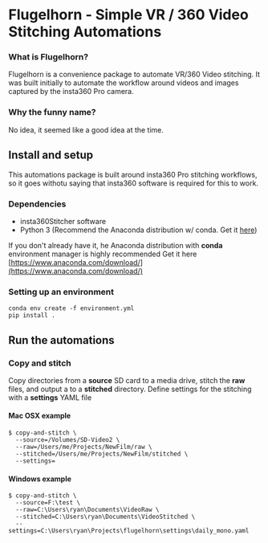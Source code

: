 # Flugelhorn - Simple VR / 360 Video Stitching Automations

### What is Flugelhorn?
Flugelhorn is a convenience package to automate VR/360 Video stitching.
It was built initially to automate the workflow around videos and images captured by the insta360 Pro camera.

### Why the funny name?
No idea, it seemed like a good idea at the time.

## Install and setup
This automations package is built around insta360 Pro stitching workflows, so it goes withotu saying that insta360 software is required for this to work.

### Dependencies
* insta360Stitcher software
* Python 3 (Recommend the Anaconda distribution w/ conda.  Get it [here]())

If you don't already have it, he Anaconda distribution with **conda** environment manager is highly recommended
Get it here [https://www.anaconda.com/download/](https://www.anaconda.com/download/)

### Setting up an environment
```
conda env create -f environment.yml 
pip install .
```

## Run the automations
### Copy and stitch
Copy directories from a **source** SD card to a media drive, stitch the **raw** files, and output a to a **stitched** directory. Define settings for the stitching with a **settings** YAML file

#### Mac OSX example
```
$ copy-and-stitch \
  --source=/Volumes/SD-Video2 \
  --raw=/Users/me/Projects/NewFilm/raw \
  --stitched=/Users/me/Projects/NewFilm/stitched \
  --settings=
```

#### Windows example
```
$ copy-and-stitch \
  --source=F:\test \
  --raw=C:\Users\ryan\Documents\VideoRaw \
  --stitched=C:\Users\ryan\Documents\VideoStitched \
  --settings=C:\Users\ryan\Projects\flugelhorn\settings\daily_mono.yaml
```
